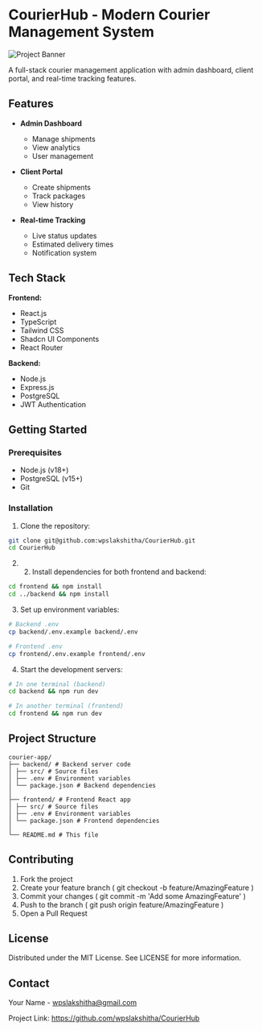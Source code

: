 # CourierHub - Modern Courier Management System

![Project Banner](https://via.placeholder.com/1200x400?text=CourierHub+Courier+Management+System)

A full-stack courier management application with admin dashboard, client portal, and real-time tracking features.

## Features

- **Admin Dashboard**

  - Manage shipments
  - View analytics
  - User management

- **Client Portal**

  - Create shipments
  - Track packages
  - View history

- **Real-time Tracking**
  - Live status updates
  - Estimated delivery times
  - Notification system

## Tech Stack

**Frontend:**

- React.js
- TypeScript
- Tailwind CSS
- Shadcn UI Components
- React Router

**Backend:**

- Node.js
- Express.js
- PostgreSQL
- JWT Authentication

## Getting Started

### Prerequisites

- Node.js (v18+)
- PostgreSQL (v15+)
- Git

### Installation

1. Clone the repository:

```bash
git clone git@github.com:wpslakshitha/CourierHub.git
cd CourierHub
```

2. 2. Install dependencies for both frontend and backend:

```bash
cd frontend && npm install
cd ../backend && npm install
```

3. Set up environment variables:

```bash
# Backend .env
cp backend/.env.example backend/.env

# Frontend .env
cp frontend/.env.example frontend/.env
```

4. Start the development servers:

```bash
# In one terminal (backend)
cd backend && npm run dev

# In another terminal (frontend)
cd frontend && npm run dev
```

## Project Structure

```plaintext
courier-app/
├── backend/ # Backend server code
│ ├── src/ # Source files
│ ├── .env # Environment variables
│ └── package.json # Backend dependencies
│
├── frontend/ # Frontend React app
│ ├── src/ # Source files
│ ├── .env # Environment variables
│ └── package.json # Frontend dependencies
│
└── README.md # This file
```

## Contributing

1. Fork the project
2. Create your feature branch ( git checkout -b feature/AmazingFeature )
3. Commit your changes ( git commit -m 'Add some AmazingFeature' )
4. Push to the branch ( git push origin feature/AmazingFeature )
5. Open a Pull Request

## License

Distributed under the MIT License. See LICENSE for more information.

## Contact

Your Name - wpslakshitha@gmail.com

Project Link: https://github.com/wpslakshitha/CourierHub

